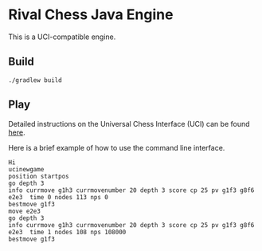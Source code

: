 Rival Chess Java Engine
=======================

This is a UCI-compatible engine. 

## Build

    ./gradlew build
    
## Play

Detailed instructions on the Universal Chess Interface (UCI) can be found [here](http://wbec-ridderkerk.nl/html/UCIProtocol.html).

Here is a brief example of how to use the command line interface.

    Hi
    ucinewgame
    position startpos
    go depth 3
    info currmove g1h3 currmovenumber 20 depth 3 score cp 25 pv g1f3 g8f6 e2e3  time 0 nodes 113 nps 0
    bestmove g1f3
    move e2e3
    go depth 3
    info currmove g1h3 currmovenumber 20 depth 3 score cp 25 pv g1f3 g8f6 e2e3  time 1 nodes 108 nps 108000
    bestmove g1f3
